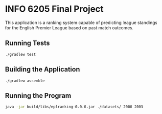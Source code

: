# INFO 6205 Final Project

This application is a ranking system capable of predicting league standings for the English Premier League based on past match outcomes.

## Running Tests
```
./gradlew test
```

## Building the Application
```
./gradlew assemble
```

## Running the Program
```bash
java -jar build/libs/eplranking-0.0.0.jar ./datasets/ 2000 2003
```
